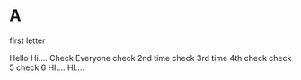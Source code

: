 # A
first letter


Hello Hi....
Check Everyone
 check 2nd time
check 3rd time
4th check
check 5
check 6
HI.... HI....
